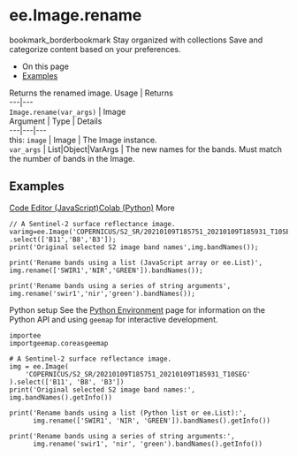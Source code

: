  
#  ee.Image.rename
bookmark_borderbookmark Stay organized with collections  Save and categorize content based on your preferences. 
  * On this page
  * [Examples](https://developers.google.com/earth-engine/apidocs/ee-image-rename#examples)


Returns the renamed image.
Usage | Returns  
---|---  
`Image.rename(var_args)` | Image  
Argument | Type | Details  
---|---|---  
this: `image` | Image | The Image instance.  
`var_args` | List<String>|Object|VarArgs<String> | The new names for the bands. Must match the number of bands in the Image.  
## Examples
[Code Editor (JavaScript)](https://developers.google.com/earth-engine/apidocs/ee-image-rename#code-editor-javascript-sample)[Colab (Python)](https://developers.google.com/earth-engine/apidocs/ee-image-rename#colab-python-sample) More
```
// A Sentinel-2 surface reflectance image.
varimg=ee.Image('COPERNICUS/S2_SR/20210109T185751_20210109T185931_T10SEG')
.select(['B11','B8','B3']);
print('Original selected S2 image band names',img.bandNames());

print('Rename bands using a list (JavaScript array or ee.List)',
img.rename(['SWIR1','NIR','GREEN']).bandNames());

print('Rename bands using a series of string arguments',
img.rename('swir1','nir','green').bandNames());
```
Python setup
See the [ Python Environment](https://developers.google.com/earth-engine/guides/python_install) page for information on the Python API and using `geemap` for interactive development.
```
importee
importgeemap.coreasgeemap
```
```
# A Sentinel-2 surface reflectance image.
img = ee.Image(
    'COPERNICUS/S2_SR/20210109T185751_20210109T185931_T10SEG'
).select(['B11', 'B8', 'B3'])
print('Original selected S2 image band names:', img.bandNames().getInfo())

print('Rename bands using a list (Python list or ee.List):',
      img.rename(['SWIR1', 'NIR', 'GREEN']).bandNames().getInfo())

print('Rename bands using a series of string arguments:',
      img.rename('swir1', 'nir', 'green').bandNames().getInfo())
```


